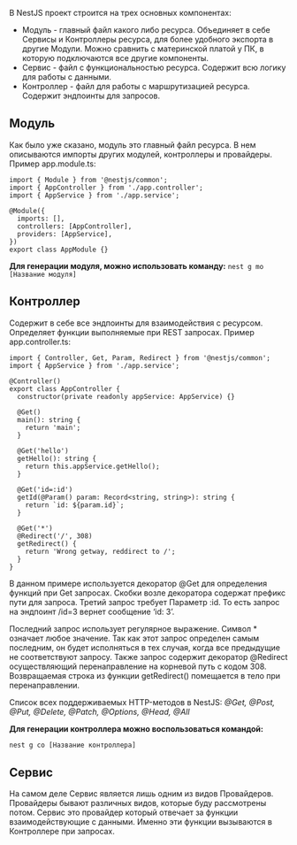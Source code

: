 В NestJS проект строится на трех основных компонентах:
- Модуль - главный файл какого либо ресурса. Объединяет в себе Сервисы и Контроллеры ресурса, для более удобного экспорта в другие Модули. Можно сравнить с материнской платой у ПК, в которую подключаются все другие компоненты.
- Сервис - файл с функциональностью ресурса. Содержит всю логику для работы с данными.
- Контроллер - файл для работы с маршрутизацией ресурса. Содержит эндпоинты для запросов.
## Модуль
Как было уже сказано, модуль это главный файл ресурса. В нем описываются импорты других модулей, контроллеры и провайдеры. Пример app.module.ts:
```tsx
import { Module } from '@nestjs/common';
import { AppController } from './app.controller';
import { AppService } from './app.service';

@Module({
  imports: [],
  controllers: [AppController],
  providers: [AppService],
})
export class AppModule {}

```

**Для генерации модуля, можно использовать команду:** `nest g mo [Название модуля]`
## Контроллер
Содержит в себе все эндпоинты для взаимодействия с ресурсом. Определяет функции выполняемые при REST запросах. Пример app.controller.ts:
```tsx
import { Controller, Get, Param, Redirect } from '@nestjs/common';
import { AppService } from './app.service';

@Controller()
export class AppController {
  constructor(private readonly appService: AppService) {}

  @Get()
  main(): string {
    return 'main';
  }

  @Get('hello')
  getHello(): string {
    return this.appService.getHello();
  }

  @Get('id=:id')
  getId(@Param() param: Record<string, string>): string {
    return `id: ${param.id}`;
  }

  @Get('*')
  @Redirect('/', 308)
  getRedirect() {
    return 'Wrong getway, reddirect to /';
  }
}

```

В данном примере используется декоратор @Get для определения функций при Get запросах.
Скобки возле декоратора содержат префикс пути для запроса. Третий запрос требует Параметр :id. То есть запрос на эндпоинт /id=3 вернет сообщение ‘id: 3’.

Последний запрос использует регулярное выражение. Символ * означает любое значение. Так как этот запрос определен самым последним, он будет исполняться в тех случая, когда все предыдущие не соответствуют запросу. Также запрос содержит декоратор @Redirect осуществляющий перенаправление на корневой путь с кодом 308. Возвращаемая строка из функции getRedirect() помещается в тело при перенаправлении.

Список всех поддерживаемых HTTP-методов в NestJS: _@Get, @Post, @Put, @Delete, @Patch, @Options, @Head, @All_

**Для генерации контроллера можно воспользоваться командой:**
```bash
nest g co [Название контроллера]
```
## Сервис
На самом деле Сервис является лишь одним из видов Провайдеров. Провайдеры бывают различных видов, которые буду рассмотрены потом. Сервис это провайдер который отвечает за функции взаимодействующие с данными. Именно эти функции вызываются в Контроллере при запросах.
